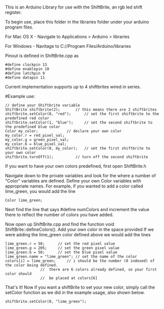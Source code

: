 This is an Arduino Library for use with the ShiftBrite, an rgb led shift register.

To begin use, place this folder in the libraries folder under your arduino program files.
	
For Mac OS X
	- Navigate to Applications > Arduino > libraries
	
For Windows
	- Navitage to C://Program Files/Arduino/libraries
		
Pinout is defined in ShiftBrite.cpp as
```
#define clockpin 13 
#define enablepin 10
#define latchpin 9
#define datapin 11
```

Current implementation supports up to 4 shiftbrites wired in series.

#Example use:

	// define your Shiftbrite variable
	ShiftBrite shiftbrite(2);		// this means there are 2 shiftbrites
	shiftbrite.setColor(0, "red");		// set the first shiftbrite to the predefined red color
	shiftbrite.setColor(1, "blue");		// set the second shiftbrite to the predefined blue color
	Color my_color;				// declare your own color
	my_color.r = red_pixel_val;
	my_color.g = green_pixel_val;
	my_color.b = blue_pixel_val;
	shiftbrite.setColor(0, my_color);	// set the first shiftbrite to your own color
	shiftbrite.turnOff(1);			// turn off the second shiftbrite


If you want to have your own colors predefined, first open ShiftBrite.h

Navigate down to the private variables and look for the where a number of "Color" 
variables are defined. Define your own Color variables with appropriate names.
For example, if you wanted to add a color called lime_green, you would add the line
	
	Color lime_green;


Next find the line that says
	#define numColors
and increment the value there to reflect the number of colors you have added.

Now open up ShiftBrite.cpp and find the function void ShiftBrite::defineColors(). Add your own color in the space provided
If we were adding the lime_green color defined above we would add the lines
	
	lime_green.r = 50;		// set the red pixel value
	lime_green.g = 205;		// set the green pixel value
	lime_green.b = 50;		// set the blue pixel value
	lime_green.name = "lime_green";	// set the name of the color
	colors[i] = lime_green;		// i should be the number (0 indexed) of the color being defined. 
					//  there are 6 colors already defined, so your first color should
					//  be placed at colors[6]

That's it! Now if you want a shiftBrite to set your new color, simply call the setColor function as we did in the
example usage, also shown below.

	shiftbrite.setColor(0, "lime_green");
